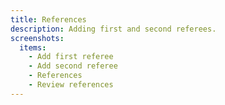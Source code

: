 ```yaml
---
title: References
description: Adding first and second referees.
screenshots:
  items:
    - Add first referee
    - Add second referee
    - References
    - Review references
---
```

